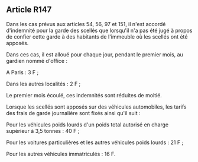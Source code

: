 Article R147
----
Dans les cas prévus aux articles 54, 56, 97 et 151, il n'est accordé d'indemnité
pour la garde des scellés que lorsqu'il n'a pas été jugé à propos de confier
cette garde à des habitants de l'immeuble où les scellés ont été apposés.

Dans ces cas, il est alloué pour chaque jour, pendant le premier mois, au
gardien nommé d'office :

A Paris : 3 F ;

Dans les autres localités : 2 F ;

Le premier mois écoulé, ces indemnités sont réduites de moitié.

Lorsque les scellés sont apposés sur des véhicules automobiles, les tarifs des
frais de garde journalière sont fixés ainsi qu'il suit :

Pour les véhicules poids lourds d'un poids total autorisé en charge supérieur à
3,5 tonnes : 40 F ;

Pour les voitures particulières et les autres véhicules poids lourds : 21 F ;

Pour les autres véhicules immatriculés : 16 F.
